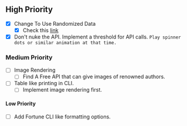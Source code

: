 ## High Priority

- [x] Change To Use Randomized Data
  - [x] Check this [link](https://github.com/XengShi/materialYouNewTab/issues/457#issuecomment-2587983130)
- [x] Don't nuke the API. Implement a threshold for API calls.
  `Play spinner dots or similar animation at that time.`

### Medium Priority

- [ ] Image Rendering
  - [ ] Find A Free API that can give images of renowned authors.
- [ ] Table like printing in CLI.
  - [ ] Implement image rendering first.

#### Low Priority

- [ ] Add Fortune CLI like formatting options.
